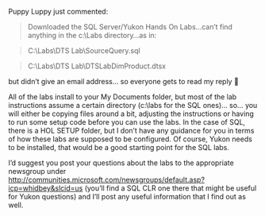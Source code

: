 Puppy Luppy just commented:

> Downloaded the SQL Server/Yukon Hands On Labs&#8230;can&#8217;t find anything in the c:\Labs directory&#8230;as in:
  
> C:\Labs\DTS Lab\SourceQuery.sql
  
> C:\Labs\DTS Lab\DTSLabDimProduct.dtsx 

but didn&#8217;t give an email address&#8230; so everyone gets to read my reply 🙂 

All of the labs install to your My Documents folder, but most of the lab instructions assume a certain directory (c:\labs for the SQL ones)&#8230; so&#8230; you will either be copying files around a bit, adjusting the instructions or having to run some setup code before you can use the labs. In the case of SQL, there is a HOL SETUP folder, but I don&#8217;t have any guidance for you in terms of how these labs are supposed to be configured. Of course, Yukon needs to be installed, that would be a good starting point for the SQL labs. 

I&#8217;d suggest you post your questions about the labs to the appropriate newsgroup under <a href="http://communities.microsoft.com/newsgroups/default.asp?icp=whidbey&slcid=us" target="_blank" class="broken_link">http://communities.microsoft.com/newsgroups/default.asp?icp=whidbey&slcid=us</a> (you&#8217;ll find a SQL CLR one there that might be useful for Yukon questions) and I&#8217;ll post any useful information that I find out as well.